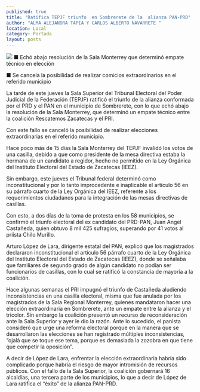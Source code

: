 ```yaml
---
published: true
title: "Ratifica TEPJF triunfo  en Sombrerete de la  alianza PAN-PRD"
author: "ALMA ALEJANDRA TAPIA Y CARLOS ALBERTO NAVARRETE "
location: Local
category: Portada
layout: posts
---
```


![](http://i.imgur.com/D1x5wZNm.jpg)
■ Echó abajo resolución de la Sala Monterrey que determinó empate técnico en elección

■ Se cancela la posibilidad de realizar comicios extraordinarios en el referido municipio 

La tarde de este jueves la Sala Superior del Tribunal Electoral del Poder Judicial de la Federación (TEPJF) ratificó el triunfo de la alianza conformada por el PRD y el PAN en el municipio de Sombrerete, con lo que echó abajo la resolución de la Sala Monterrey, que determinó un empate técnico entre la coalición Rescatemos Zacatecas y el PRI. 

Con este fallo se canceló la posibilidad de realizar elecciones extraordinarias en el referido municipio. 

Hace poco más de 15 días la Sala Monterrey del TEPJF invalidó los votos de una casilla, debido a que como presidente de la mesa directiva estaba la hermana de un candidato a regidor, hecho no permitido en la Ley Orgánica del Instituto Electoral del Estado de Zacatecas (IEEZ).

Sin embargo, este jueves el Tribunal federal determinó como inconstitucional y por lo tanto improcedente e inaplicable el artículo 56 en su párrafo cuarto de la Ley Orgánica del IEEZ, referente a los requerimientos ciudadanos para la integración de las mesas directivas de casillas.

Con esto, a dos días de la toma de protesta en los 58 municipios, se confirmó el triunfo electoral del ex candidato del PRD-PAN, Juan Angel Castañeda, quien obtuvo 8 mil 425 sufragios, superando por 41 votos al priísta Chilo Murillo.


Arturo López de Lara, dirigente estatal del PAN, explicó que los magistrados declararon inconstitucional el artículo 56 párrafo cuarto de la Ley Orgánica del Instituto Electoral del Estado de Zacatecas (IEEZ), donde se señalaba que familiares de segundo grado de algún candidato no podían ser funcionarios de casillas, con lo cual se ratificó la constancia de mayoría a la coalición.

Hace algunas semanas el PRI impugnó el triunfo de Castañeda aludiendo inconsistencias en una casilla electoral, misma que fue anulada por los magistrados de la Sala Regional Monterrey, quienes mandataron hacer una elección extraordinaria en Sombrerete, ante un empate entre la alianza y el tricolor. Sin embargo la coalición presentó un recurso de reconsideración ante la Sala Superior y ayer le dio la razón.
Ante lo sucedido, el panista consideró que urge una reforma electoral porque en la manera que se desarrollaron las elecciones se han registrado múltiples inconsistencias, “ojalá que se toque ese tema, porque es demasiada la zozobra en que tiene que competir la oposición”.

A decir de López de Lara, enfrentar la elección extraordinaria habría sido complicado porque habría el riesgo de mayor intromisión de recursos públicos. Con el fallo de la Sala Superior, la coalición gobernará 16 alcaldías, una tercera parte de los municipios, lo que a decir de López de Lara ratifica el “éxito” de la alianza PAN-PRD.
